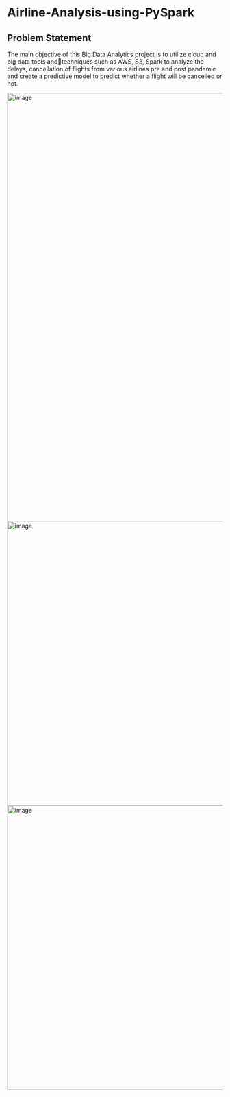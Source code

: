 # Airline-Analysis-using-PySpark

## Problem Statement

The main objective of this Big Data Analytics project is to utilize cloud and big data tools andtechniques such as AWS, S3, Spark to analyze the delays, cancellation of flights from various airlines pre and post pandemic and create a predictive model to predict whether a flight will be cancelled or not.


<img width="1000" alt="image" src="https://github.com/user-attachments/assets/28310eb5-ee7c-438f-bab7-9c311eec1134">

<img width="664" alt="image" src="https://github.com/user-attachments/assets/a3570888-9ed2-4535-bccc-5bfed8c76ed1">

<img width="664" alt="image" src="https://github.com/user-attachments/assets/78299d9d-8d71-4c35-a3ca-3ad3200dd089">




